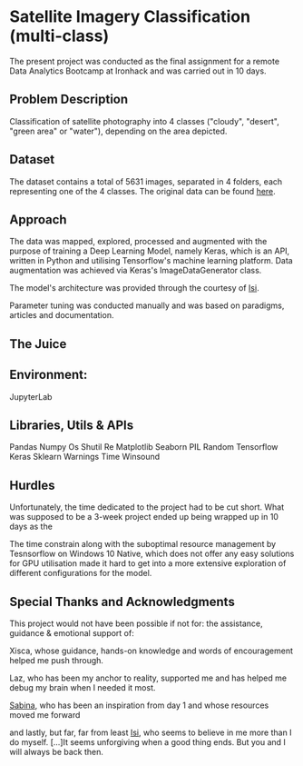 # Satellite Imagery Classification (multi-class)

The present project was conducted as the final assignment for a remote Data Analytics Bootcamp at Ironhack and was carried out in 10 days.

## Problem Description
Classification of satellite photography into 4 classes ("cloudy", "desert", "green area" or "water"), depending on the area depicted.

## Dataset
The dataset contains a total of 5631 images, separated in 4 folders, each representing one of the 4 classes. The original data can be found [here](https://www.kaggle.com/datasets/mahmoudreda55/satellite-image-classification).

## Approach
The data was mapped, explored, processed and augmented with the purpose of training a Deep Learning Model, namely Keras, which is an API, written in Python and utilising Tensorflow's machine learning platform. Data augmentation was achieved via Keras's ImageDataGenerator class.

The model's architecture was provided through the courtesy of [Isi](https://github.com/isi-mube).

Parameter tuning was conducted manually and was based on paradigms, articles and documentation.

## The Juice



## Environment:

JupyterLab

## Libraries, Utils & APIs

Pandas
Numpy
Os
Shutil
Re
Matplotlib
Seaborn
PIL
Random
Tensorflow
Keras
Sklearn
Warnings
Time
Winsound


## Hurdles
Unfortunately, the time dedicated to the project had to be cut short. What was supposed to be a 3-week project ended up being wrapped up in 10 days as the

The time constrain along with the suboptimal resource management by Tesnsorflow on Windows 10 Native, which does not offer any easy solutions for GPU utilisation made it hard to get into a more extensive exploration of different configurations for the model.

## Special Thanks and Acknowledgments

This project would not have been possible if not for: the assistance, guidance & emotional support of:

Xisca, whose guidance, hands-on knowledge and words of encouragement helped me push through.

Laz, who has been my anchor to reality, supported me and has helped me debug my brain when I needed it most.

[Sabina](https://github.com/sabinagio), who has been an inspiration from day 1 and whose resources moved me forward 

and lastly, but far, far from least [Isi](https://github.com/isi-mube), who seems to believe in me more than I do myself.
                                    [...]It seems unforgiving when a good thing ends. But you and I will always be back then.

 
